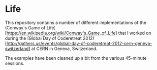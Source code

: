 Life
====


This repository contains a number of different implementations of the (Conway's
Game of Life)[https://en.wikipedia.org/wiki/Conway's_Game_of_Life] that I
worked on during the (Global Day of Coderetreat
2012)[http://gathers.us/events/global-day-of-coderetreat-2012-cern-geneva-switzerland]
at CERN in Geneva, Switzerland.

The examples have been cleaned up a bit from the various 45-minute sessions.
